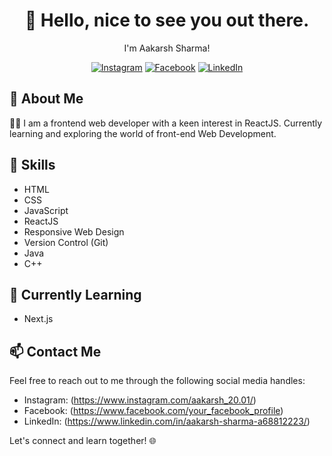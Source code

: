 <div align="center">

# 👋 Hello, nice to see you out there.
I'm Aakarsh Sharma!

[![Instagram](https://img.shields.io/badge/-Instagram-E4405F?style=flat&logo=instagram&logoColor=white)](https://www.instagram.com/aakarsh_20.01)
[![Facebook](https://img.shields.io/badge/-Facebook-1877F2?style=flat&logo=facebook&logoColor=white)](https://www.facebook.com/your_facebook_profile)
[![LinkedIn](https://img.shields.io/badge/-LinkedIn-0077B5?style=flat&logo=linkedin&logoColor=white)](https://www.linkedin.com/in/aakarsh-sharma-a68812223/)

</div>

## 🌟 About Me

👩‍💻 I am a frontend web developer with a keen interest in ReactJS. Currently learning and exploring the world of front-end Web Development.

## 🚀 Skills

- HTML
- CSS
- JavaScript
- ReactJS
- Responsive Web Design
- Version Control (Git)
- Java
- C++

## 🌱 Currently Learning

- Next.js


## 📫 Contact Me

Feel free to reach out to me through the following social media handles:

- Instagram: (https://www.instagram.com/aakarsh_20.01/)
- Facebook: (https://www.facebook.com/your_facebook_profile)
- LinkedIn: (https://www.linkedin.com/in/aakarsh-sharma-a68812223/)

Let's connect and learn together! 🌐
